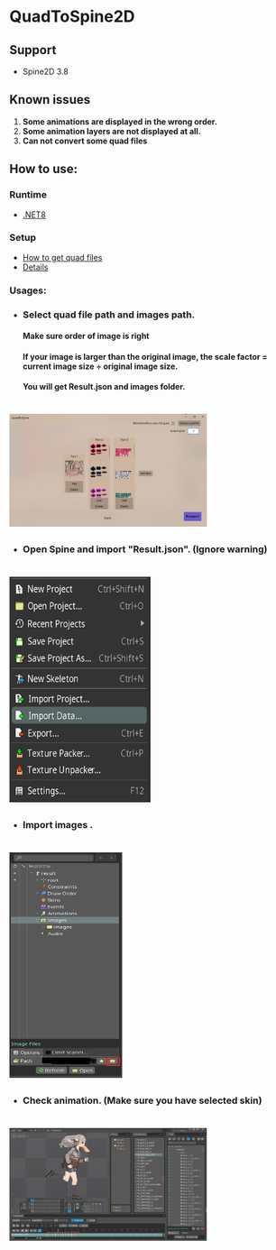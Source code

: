# **QuadToSpine2D**

## Support

+ Spine2D 3.8

## Known issues

1. **Some animations are displayed in the wrong order.**
2. **Some animation layers are not displayed at all.**
3. **Can not convert some quad files**
## **How to use:**

### **Runtime**

* [.NET8](https://dotnet.microsoft.com/download)

### **Setup**

* [How to get quad files](https://github.com/rufaswan/Web2D_Games/blob/master/docs/psxtools-steps.adoc)
* [Details](https://www.vg-resource.com/thread-38430.html)

### Usages:
+ ### Select quad file path and images path.
  #### Make sure order of image is right
  #### If your image is larger than the original image, the scale factor = current image size ÷ original image size.
  #### You will get **Result.json** and **images** folder.

# <img height="200" src="README/1.png" width="350"/>

+ ### Open Spine and import "Result.json". (Ignore warning)

# <img height="400" src="README/2.png" width="250"/>

+ ### Import images .

# <img height="400" src="README/3.png" width="200"/>

+ ### Check animation. (Make sure you have selected skin)

# <img height="200" src="README/4.png" width="350"/>
